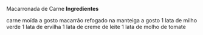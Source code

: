 Macarronada de Carne
**Ingredientes**

carne moída a gosto
macarrão refogado na manteiga a gosto
1 lata de milho verde
1 lata de ervilha
1 lata de creme de leite
1 lata de molho de tomate